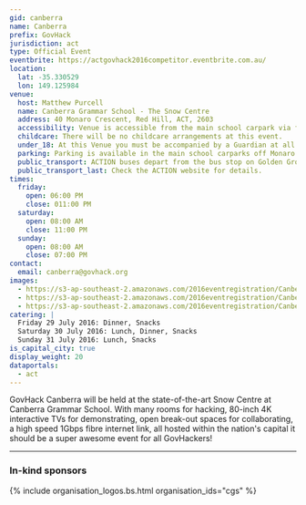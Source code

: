 ```yaml
---
gid: canberra
name: Canberra
prefix: GovHack
jurisdiction: act
type: Official Event
eventbrite: https://actgovhack2016competitor.eventbrite.com.au/
location:
  lat: -35.330529
  lon: 149.125984
venue:
  host: Matthew Purcell
  name: Canberra Grammar School - The Snow Centre
  address: 40 Monaro Crescent, Red Hill, ACT, 2603
  accessibility: Venue is accessible from the main school carpark via footpaths. The Snow Centre has a lift which provides access to all levels of the building.
  childcare: There will be no childcare arrangements at this event.
  under_18: At this Venue you must be accompanied by a Guardian at all times
  parking: Parking is available in the main school carparks off Monaro Crescent. Note, there will be a large number of sporting matches taking place on the school ovals on Saturday morning so it is advisable to arrive early to GovHack otherwise parking could be difficult.
  public_transport: ACTION buses depart from the bus stop on Golden Grove, next to the Snow Centre.
  public_transport_last: Check the ACTION website for details.
times:
  friday:
    open: 06:00 PM
    close: 011:00 PM
  saturday:
    open: 08:00 AM
    close: 11:00 PM
  sunday:
    open: 08:00 AM
    close: 07:00 PM
contact:
  email: canberra@govhack.org
images:
  - https://s3-ap-southeast-2.amazonaws.com/2016eventregistration/CanberraOfficial-act/20150206_DX_1155.jpg
  - https://s3-ap-southeast-2.amazonaws.com/2016eventregistration/CanberraOfficial-act/20150206_DX_1222.jpg
  - https://s3-ap-southeast-2.amazonaws.com/2016eventregistration/CanberraOfficial-act/20150206_DX_1636.jpg
catering: |
  Friday 29 July 2016: Dinner, Snacks
  Saturday 30 July 2016: Lunch, Dinner, Snacks
  Sunday 31 July 2016: Lunch, Snacks
is_capital_city: true
display_weight: 20
dataportals: 
  - act
---
```


GovHack Canberra will be held at the state-of-the-art Snow Centre at Canberra Grammar School. With many rooms for hacking, 80-inch 4K interactive TVs for demonstrating, open break-out spaces for collaborating, a high speed 1Gbps fibre internet link, all hosted within the nation's capital it should be a super awesome event for all GovHackers!

---

### In-kind sponsors
<div class="row">
    <div class="col-md-4 col-xs-12">{% include organisation_logos.bs.html organisation_ids="cgs" %}</div>
</div>


